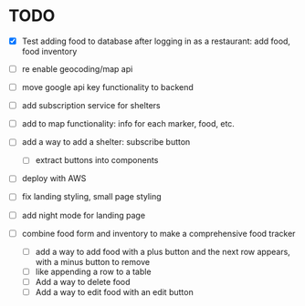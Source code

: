 # TODO

- [x] Test adding food to database after logging in as a restaurant: add food, food inventory
- [ ] re enable geocoding/map api
- [ ] move google api key functionality to backend
- [ ] add subscription service for shelters
- [ ] add to map functionality: info for each marker, food, etc.
- [ ] add a way to add a shelter: subscribe button
    - [ ] extract buttons into components
- [ ] deploy with AWS

- [ ] fix landing styling, small page styling
- [ ] add night mode for landing page
- [ ] combine food form and inventory to make a comprehensive food tracker
    - [ ] add a way to add food with a plus button and the next row appears, with a minus button to remove
    - [ ] like appending a row to a table
    - [ ] Add a way to delete food
    - [ ] Add a way to edit food with an edit button